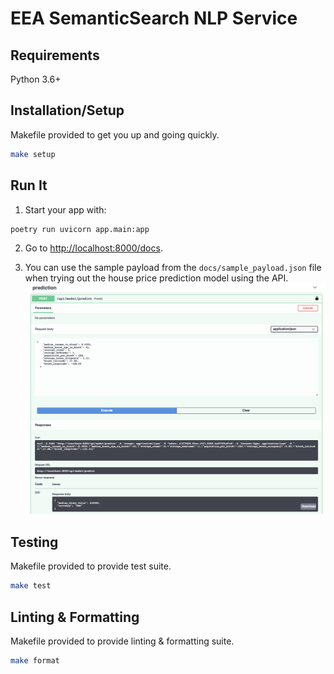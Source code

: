 # EEA SemanticSearch NLP Service

## Requirements

Python 3.6+

## Installation/Setup
Makefile provided to get you up and going quickly.
```bash
make setup
```

## Run It
1. Start your  app with:
```bash
poetry run uvicorn app.main:app
```

2. Go to [http://localhost:8000/docs](http://localhost:8000/docs).

3. You can use the sample payload from the `docs/sample_payload.json` file when trying out the house price prediction model using the API.
   ![Prediction with example payload](./docs/sample_payload.png)

## Testing
Makefile provided to provide test suite.
```bash
make test
```

## Linting & Formatting
Makefile provided to provide linting & formatting suite.
```bash
make format
```

